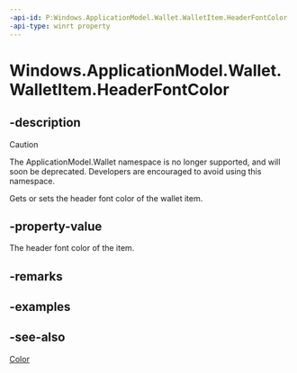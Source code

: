 ```yaml
---
-api-id: P:Windows.ApplicationModel.Wallet.WalletItem.HeaderFontColor
-api-type: winrt property
---
```


<!-- Property syntax
public Windows.UI.Color HeaderFontColor { get;  set; }
-->

# Windows.ApplicationModel.Wallet.WalletItem.HeaderFontColor

## -description
> [!CAUTION]
> The ApplicationModel.Wallet namespace is no longer supported, and will soon be deprecated. Developers are encouraged to avoid using this namespace.

Gets or sets the header font color of the wallet item.

## -property-value
The header font color of the item.

## -remarks

## -examples

## -see-also
[Color](../windows.ui/color.md)